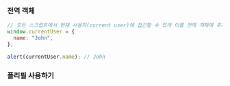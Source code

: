 ### 전역 객체

```js
// 모든 스크립트에서 현재 사용자(current user)에 접근할 수 있게 이를 전역 객체에 추가함
window.currentUser = {
  name: "John",
};

alert(currentUser.name); // John
```

### 폴리필 사용하기

